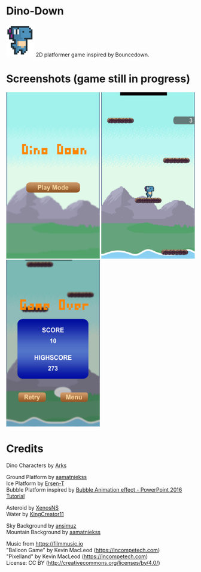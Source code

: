 # Dino-Down
<img src="/Assets/Dinos/Icon/DinoIcon.PNG" width="75px">
2D platformer game inspired by Bouncedown.

# Screenshots (game still in progress)
<img src="/Screenshots/MainMenu.png" width="250px"> <img src="/Screenshots/Gameplay.png" width="250px"> <img src="/Screenshots/GameOver.png" width="250px">

# Credits
Dino Characters by [Arks](https://arks.itch.io/dino-characters)

Ground Platform by [aamatniekss](https://aamatniekss.itch.io/free-pixelart-platformer-tileset)  
Ice Platform by [Ersen-T](https://assetstore.unity.com/packages/2d/environments/2d-ice-platform-pack-39371)  
Bubble Platform inspired by [Bubble Animation effect - PowerPoint 2016 Tutorial](https://www.youtube.com/watch?v=mF0yd7DrFEY)

Asteroid by [XenosNS](https://opengameart.org/content/simple-animate-fire)  
Water by [KingCreator11](https://opengameart.org/content/animated-2d-water)

Sky Background by [ansimuz](https://ansimuz.itch.io/magic-cliffs-environment)  
Mountain Background by [aamatniekss](https://aamatniekss.itch.io/free-pixelart-platformer-tileset)

Music from https://filmmusic.io  
"Balloon Game" by Kevin MacLeod (https://incompetech.com)  
"Pixelland" by Kevin MacLeod (https://incompetech.com)  
License: CC BY (http://creativecommons.org/licenses/by/4.0/)
